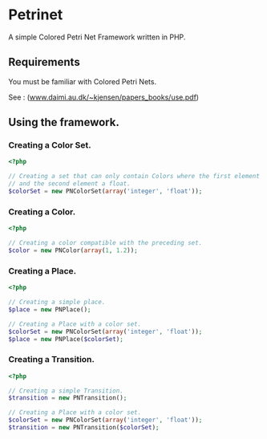 Petrinet
========

A simple Colored Petri Net Framework written in PHP.

## Requirements

You must be familiar with Colored Petri Nets.

See :
(www.daimi.au.dk/~kjensen/papers_books/use.pdf)

## Using the framework.

### Creating a Color Set.

```php
<?php

// Creating a set that can only contain Colors where the first element is an integer,
// and the second element a float.
$colorSet = new PNColorSet(array('integer', 'float'));
```

### Creating a Color.

```php
<?php

// Creating a color compatible with the preceding set.
$color = new PNColor(array(1, 1.2));
```

### Creating a Place.

```php
<?php

// Creating a simple place.
$place = new PNPlace();

// Creating a Place with a color set.
$colorSet = new PNColorSet(array('integer', 'float'));
$place = new PNPlace($colorSet);
```

### Creating a Transition.

```php
<?php

// Creating a simple Transition.
$transition = new PNTransition();

// Creating a Place with a color set.
$colorSet = new PNColorSet(array('integer', 'float'));
$transition = new PNTransition($colorSet);
```
